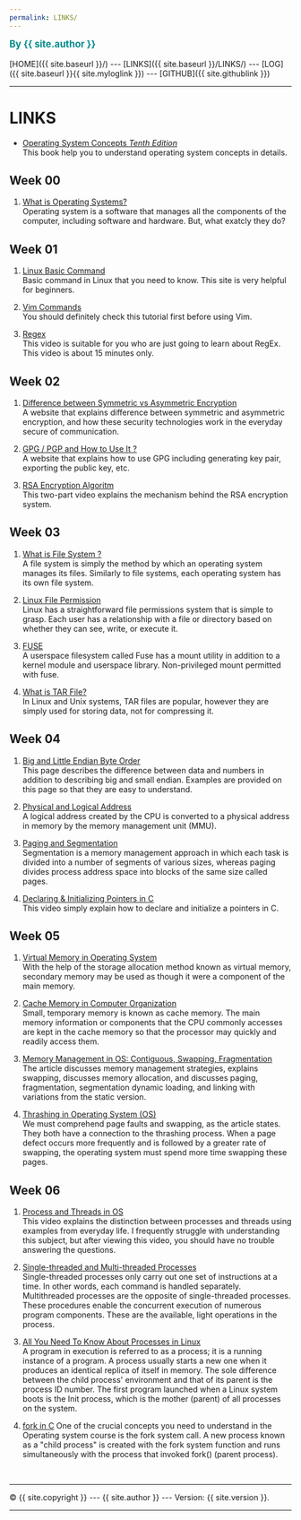 ```yaml
---
permalink: LINKS/
---
```

<span style="color:#008B8B; font-weight:bold; font-size:larger;">By {{ site.author }}</span>
<br><br>
[HOME]({{ site.baseurl }}/) ---
[LINKS]({{ site.baseurl }}/LINKS/) ---
[LOG]({{ site.baseurl }}{{ site.myloglink }}) ---
[GITHUB]({{ site.githublink }})
<br>
<hr>

# LINKS

* [Operating System Concepts _Tenth Edition_](https://os-book.com/OS10/index.html)<br>
This book help you to understand operating system concepts in details. 

## Week 00
1. [What is Operating Systems?](https://edu.gcfglobal.org/en/computerbasics/understanding-operating-systems/1/)<br>
Operating system is a software that manages all the components of the computer, including software and hardware. But, what exatcly they do?

## Week 01
1. [Linux Basic Command ](https://linuxopsys.com/topics/basic-linux-commands)<br>
Basic command in Linux that you need to know. This site is very helpful for beginners.

2. [Vim Commands](https://thevaluable.dev/vim-commands-beginner/)<br>
You should definitely check this tutorial first before using Vim.

3. [Regex](https://youtu.be/bgBWp9EIlMM)<br>
This video is suitable for you who are just going to learn about RegEx. This video is about 15 minutes only.

## Week 02

1. [Difference between Symmetric vs Asymmetric Encryption](https://www.trentonsystems.com/blog/symmetric-vs-asymmetric-encryption)<br>
A website that explains difference between symmetric and asymmetric encryption, and how these security technologies work in the everyday secure of communication.

2. [GPG / PGP and How to Use It ?](https://www.privex.io/articles/what-is-gpg)<br>
A website that explains how to use GPG including generating key pair, exporting the public key, etc.

3. [RSA Encryption Algoritm](https://youtu.be/4zahvcJ9glg)<br>
This two-part video explains the mechanism behind the RSA encryption system.

## Week 03

1. [What is File System ?](https://www.howtogeek.com/196051/)<br>
A file system is simply the method by which an operating system manages its files. Similarly to file systems, each operating system has its own file system.

2. [Linux File Permission](https://www.howtogeek.com/67987/htg-explains-how-do-linux-file-permissions-work/)<br>
Linux has a straightforward file permissions system that is simple to grasp. Each user has a relationship with a file or directory based on whether they can see, write, or execute it.

3. [FUSE](https://www.kernel.org/doc/html/latest/filesystems/fuse.html)<br>
A userspace filesystem called Fuse has a mount utility in addition to a kernel module and userspace library. Non-privileged mount permitted with fuse.

4. [What is TAR File?](https://www.lifewire.com/tar-file-2622386)<br>
In Linux and Unix systems, TAR files are popular, however they are simply used for storing data, not for compressing it.

## Week 04

1. [Big and Little Endian Byte Order](https://betterexplained.com/articles/understanding-big-and-little-endian-byte-order/)<br>
This page describes the difference between data and numbers in addition to describing big and small endian. Examples are provided on this page so that they are easy to understand.

2. [Physical and Logical Address](https://www.javatpoint.com/os-physical-and-logical-address-space)<br>
A logical address created by the CPU is converted to a physical address in memory by the memory management unit (MMU).

3. [Paging and Segmentation](https://www.enterprisestorageforum.com/hardware/paging-and-segmentation/)<br>
Segmentation is a memory management approach in which each task is divided into a number of segments of various sizes, whereas paging divides process address space into blocks of the same size called pages.

4. [Declaring & Initializing Pointers in C](https://youtu.be/b3G9RjG4l2s)<br>
This video simply explain how to declare and initialize a pointers in C.

## Week 05

1. [Virtual Memory in Operating System](https://www.geeksforgeeks.org/virtual-memory-in-operating-system/)<br>
With the help of the storage allocation method known as virtual memory, secondary memory may be used as though it were a component of the main memory.

2. [Cache Memory in Computer Organization](https://www.geeksforgeeks.org/cache-memory-in-computer-organization/)<br>
Small, temporary memory is known as cache memory. The main memory information or components that the CPU commonly accesses are kept in the cache memory so that the processor may quickly and readily access them.

3. [Memory Management in OS: Contiguous, Swapping, Fragmentation](https://www.guru99.com/os-memory-management.html)<br>
The article discusses memory management strategies, explains swapping, discusses memory allocation, and discusses paging, fragmentation, segmentation dynamic loading, and linking with variations from the static version.

4. [Thrashing in Operating System (OS)](https://www.thecrazyprogrammer.com/2019/02/thrashing-in-operating-system-os.html)<br>
We must comprehend page faults and swapping, as the article states. They both have a connection to the thrashing process. When a page defect occurs more frequently and is followed by a greater rate of swapping, the operating system must spend more time swapping these pages.

## Week 06

1. [Process and Threads in OS](https://www.youtube.com/watch?v=ITc09gOrqZk)<br>
This video explains the distinction between processes and threads using examples from everyday life. I frequently struggle with understanding this subject, but after viewing this video, you should have no trouble answering the questions.

2. [Single-threaded and Multi-threaded Processes](https://www.tutorialspoint.com/single-threaded-and-multi-threaded-processes)<br>
Single-threaded processes only carry out one set of instructions at a time. In other words, each command is handled separately. Multithreaded processes are the opposite of single-threaded processes. These procedures enable the concurrent execution of numerous program components. These are the available, light operations in the process.

3. [All You Need To Know About Processes in Linux](https://www.tecmint.com/linux-process-management/)<br>
A program in execution is referred to as a process; it is a running instance of a program. A process usually starts a new one when it produces an identical replica of itself in memory. The sole difference between the child process' environment and that of its parent is the process ID number. The first program launched when a Linux system boots is the Init process, which is the mother (parent) of all processes on the system.

4. [fork in C](https://www.geeksforgeeks.org/fork-system-call/)
One of the crucial concepts you need to understand in the Operating system course is the fork system call. A new process known as a "child process" is created with the fork system function and runs simultaneously with the process that invoked fork() (parent process).

<br>
<hr>
&copy; {{ site.copyright }} --- {{ site.author }} --- Version: {{ site.version }}.
<hr>
<br>
